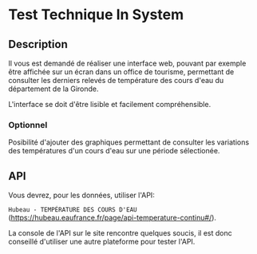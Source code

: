 # Test Technique In System

## Description 
Il vous est demandé de réaliser une interface web, pouvant par exemple être affichée sur un écran dans un office de tourisme, permettant de consulter les derniers relevés de température des cours d'eau du département de la Gironde.

L'interface se doit d'être lisible et facilement compréhensible.

### Optionnel 
Posibilité d'ajouter des graphiques permettant de consulter les variations des températures d'un cours d'eau sur une période sélectionée.

## API
Vous devrez, pour les données, utiliser l'API:

 ``` Hubeau - TEMPÉRATURE DES COURS D'EAU ``` (https://hubeau.eaufrance.fr/page/api-temperature-continu#/).


La console de l'API sur le site rencontre quelques soucis, il est donc conseillé d'utiliser une autre plateforme pour tester l'API.

